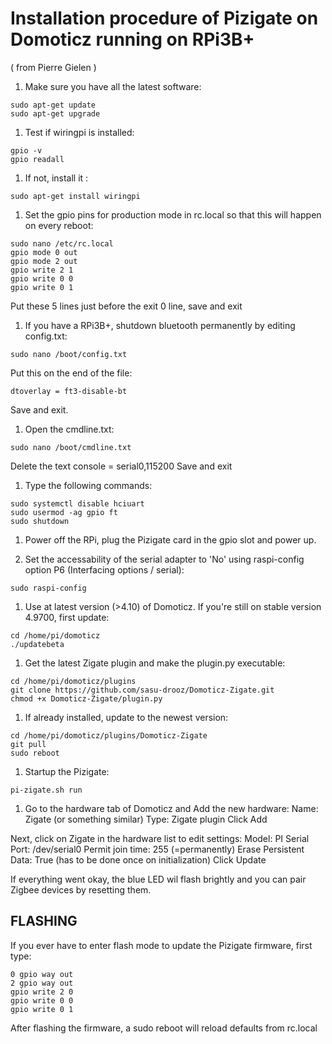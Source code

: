 # Installation procedure of Pizigate on Domoticz running on RPi3B+
( from Pierre Gielen )

1. Make sure you have all the latest software: 
```
sudo apt-get update
sudo apt-get upgrade
```

1. Test if wiringpi is installed: 

```
gpio -v
gpio readall
```

1. If not, install it : 

```
sudo apt-get install wiringpi
```

1. Set the gpio pins for production mode in rc.local so that this will happen on every reboot: 

```
sudo nano /etc/rc.local
gpio mode 0 out
gpio mode 2 out
gpio write 2 1 
gpio write 0 0
gpio write 0 1
```

Put these 5 lines just before the exit 0 line, save and exit

1. If you have a RPi3B+, shutdown bluetooth permanently by editing config.txt: 

```
sudo nano /boot/config.txt
```

Put this on the end of the file: 

```
dtoverlay = ft3-disable-bt

```

Save and exit. 

1. Open the cmdline.txt: 

```
sudo nano /boot/cmdline.txt

```

Delete the text console = serial0,115200
Save and exit

1. Type the following commands: 

```
sudo systemctl disable hciuart
sudo usermod -ag gpio ft
sudo shutdown

```

1. Power off the RPi, plug the Pizigate card in the gpio slot and power up. 

1. Set the accessability of the serial adapter to 'No' using raspi-config option P6 (Interfacing options / serial):

```
sudo raspi-config

```

1. Use at latest version (>4.10) of Domoticz. If you're still on stable version 4.9700, first update:

```
cd /home/pi/domoticz
./updatebeta

```

1. Get the latest Zigate plugin and make the plugin.py executable: 

```
cd /home/pi/domoticz/plugins
git clone https://github.com/sasu-drooz/Domoticz-Zigate.git
chmod +x Domoticz-Zigate/plugin.py
```

1. If already installed, update to the newest version:

```
cd /home/pi/domoticz/plugins/Domoticz-Zigate
git pull
sudo reboot
```

1. Startup the Pizigate: 

```
pi-zigate.sh run

```

1. Go to the hardware tab of Domoticz and Add the new hardware: 
Name: Zigate (or something similar)
Type: Zigate plugin
Click Add

Next, click on Zigate in the hardware list to edit settings: 
Model: PI
Serial Port: /dev/serial0
Permit join time: 255 (=permanently)
Erase Persistent Data: True (has to be done once on initialization)
Click Update

If everything went okay, the blue LED wil flash brightly and you can pair Zigbee devices by resetting them.



## FLASHING

If you ever have to enter flash mode to update the Pizigate firmware, first type: 
```
0 gpio way out
2 gpio way out
gpio write 2 0 
gpio write 0 0
gpio write 0 1
````
After flashing the firmware, a sudo reboot will reload defaults from rc.local



 
